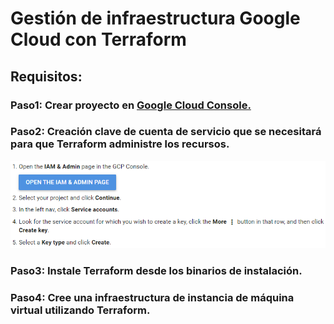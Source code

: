 # Gestión de infraestructura Google Cloud con Terraform
## Requisitos:

### Paso1: Crear proyecto en [Google Cloud Console.](https://cloud.google.com)

### Paso2: Creación clave de cuenta de servicio que se necesitará para que Terraform administre los recursos.
![GCP](/images/gcpserviceaccount.png)

### Paso3: Instale Terraform desde los binarios de instalación.

### Paso4: Cree una infraestructura de instancia de máquina virtual utilizando Terraform.
